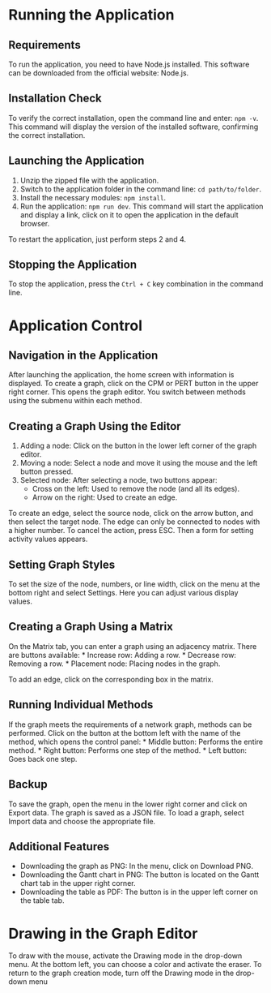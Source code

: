 # Running the Application

## Requirements

To run the application, you need to have Node.js installed. This software can be downloaded from the official website: Node.js.

## Installation Check

To verify the correct installation, open the command line and enter:  `npm -v`. This command will display the version of the installed software, confirming the correct installation.

## Launching the Application

1.  Unzip the zipped file with the application.
2.  Switch to the application folder in the command line:  `cd path/to/folder`.
3.  Install the necessary modules:  `npm install`.
4.  Run the application:  `npm run dev`. This command will start the application and display a link, click on it to open the application in the default browser.

To restart the application, just perform steps 2 and 4.

## Stopping the Application

To stop the application, press the  `Ctrl + C`  key combination in the command line.

# Application Control

## Navigation in the Application

After launching the application, the home screen with information is displayed. To create a graph, click on the CPM or PERT button in the upper right corner. This opens the graph editor. You switch between methods using the submenu within each method.

## Creating a Graph Using the Editor

1.  Adding a node: Click on the button in the lower left corner of the graph editor.
2.  Moving a node: Select a node and move it using the mouse and the left button pressed.
3.  Selected node: After selecting a node, two buttons appear:
    -   Cross on the left: Used to remove the node (and all its edges).
    -   Arrow on the right: Used to create an edge.

To create an edge, select the source node, click on the arrow button, and then select the target node. The edge can only be connected to nodes with a higher number. To cancel the action, press ESC. Then a form for setting activity values appears.

## Setting Graph Styles

To set the size of the node, numbers, or line width, click on the menu at the bottom right and select Settings. Here you can adjust various display values.

## Creating a Graph Using a Matrix

On the Matrix tab, you can enter a graph using an adjacency matrix. There are buttons available: * Increase row: Adding a row. * Decrease row: Removing a row. * Placement node: Placing nodes in the graph.

To add an edge, click on the corresponding box in the matrix.

## Running Individual Methods

If the graph meets the requirements of a network graph, methods can be performed. Click on the button at the bottom left with the name of the method, which opens the control panel: * Middle button: Performs the entire method. * Right button: Performs one step of the method. * Left button: Goes back one step.

## Backup

To save the graph, open the menu in the lower right corner and click on Export data. The graph is saved as a JSON file. To load a graph, select Import data and choose the appropriate file.

## Additional Features

* Downloading the graph as PNG: In the menu, click on Download PNG.
* Downloading the Gantt chart in PNG: The button is located on the Gantt chart tab in the upper right corner.
* Downloading the table as PDF: The button is in the upper left corner on the table tab.



# Drawing in the Graph Editor

To draw with the mouse, activate the Drawing mode in the drop-down menu. At the bottom left, you can choose a color and activate the eraser. To return to the graph creation mode, turn off the Drawing mode in the drop-down menu
